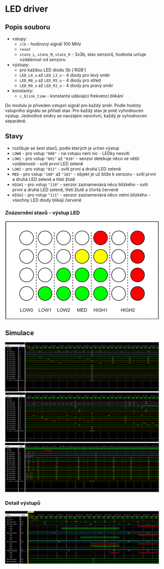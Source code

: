 # LED driver
## Popis souboru
- vstupy:
    - `clk` - hodinový signál 100 MHz
    - `reset` 
    - `state_L`, `state_M`, `state_R` - 3x3b, stav senzorů, hodnota určuje vzdálenost od senzoru
- výstupy:
    - pro každou LED diodu 3b ('RGB')
    - `LED_L0_o` až `LED_L3_o` - 4 diody pro levý směr
    - `LED_M0_o` až `LED_M3_o` - 4 diody pro střed
    - `LED_R0_o` až `LED_R3_o` - 4 diody pro pravý směr
- konstanty:
    - `c_blink_time` - konstanta udávající frekvenci blikání
    
Do modulu je přiveden vstupní signál pro každý směr. Podle hodoty vstupního 
signálu se přiřadí stav. Pro každý stav je poté vyhodnocen výstup. Jednotlivé 
směry se navzájem neovlivní, každý je vyhodnocen separátně.

## Stavy
- rozlišuje se šest stavů, podle kterých je určen výstup
- `LOW0` - pro vstup `"000"` - na vstupu není nic - LEDky nesvítí
- `LOW1` - pro vstup `"001"` až `"010"` - senzor detekuje něco ve větší 
vzdálenosti - svítí první LED zeleně
- `LOW2` - pro vstup `"011"` - svítí první a druhá LED zeleně
- `MED` - pro vstup `"100"` až `"101"` - objekt je už blíže k 
senzoru - svítí první a druhá LED zeleně a třetí žlutě
- `HIGH1` - pro vstup `"110"` - senzor zaznamenává něco blízkého - 
svítí první a druhá LED zeleně, třetí žlutě a čtvrtá červeně
- `HIGH2` - pro vstup `"111"` - senzor zaznamenává něco velmi blízkého - 
všechny LED diody blikají červeně

### Znázornění stavů - výstup LED
![states](images/LEDs_img.png)

## Simulace
![Sim1](images/Sim1.png)
![Sim2](images/Sim2.png)
![Sim3](images/Sim3.png)
### Detail výstupů
![states](images/Sim_detail.png)


